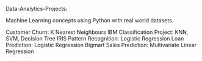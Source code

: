 Data-Analytics-Projects:

Machine Learning concepts using Python with real world datasets.

Customer Churn: K Nearest Neighbours
IBM Classification Project: KNN, SVM, Decision Tree
IRIS Pattern Recognition: Logistic Regression
Loan Prediction: Logistic Regression
Bigmart Sales Prediction: Multivariate Linear Regression
